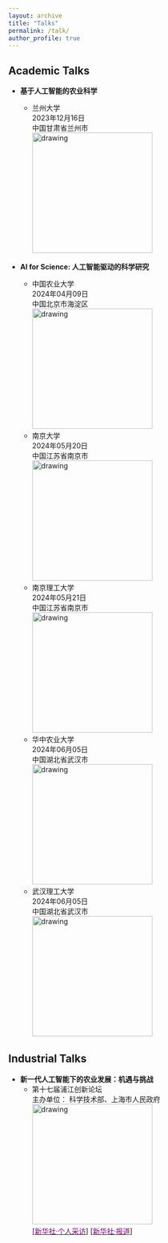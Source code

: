```yaml
---
layout: archive
title: "Talks"
permalink: /talk/
author_profile: true
---
```


## Academic Talks
* **基于人工智能的农业科学**  
  + 兰州大学  
    2023年12月16日  
    中国甘肃省兰州市  
   <a><img src="https://eveningdong.github.io/images/lu.jpg" alt="drawing" style="width:240px;"/></a>

* **AI for Science: 人工智能驱动的科学研究**
  + 中国农业大学  
    2024年04月09日  
    中国北京市海淀区  
  <a><img src="https://eveningdong.github.io/images/cau.png" alt="drawing" style="width:240px;"/></a>  
  + 南京大学  
    2024年05月20日  
    中国江苏省南京市  
  <a><img src="https://eveningdong.github.io/images/nju.png" alt="drawing" style="width:240px;"/></a>  
  + 南京理工大学  
    2024年05月21日  
    中国江苏省南京市  
  <a><img src="https://eveningdong.github.io/images/nust.png" alt="drawing" style="width:240px;"/></a>  
  + 华中农业大学  
    2024年06月05日  
    中国湖北省武汉市  
  <a><img src="https://eveningdong.github.io/images/hzau.jpg" alt="drawing" style="width:240px;"/></a>  
  + 武汉理工大学  
    2024年06月05日  
    中国湖北省武汉市  
  <a><img src="https://eveningdong.github.io/images/whut.png" alt="drawing" style="width:240px;"/></a>  

## Industrial Talks  
* **新一代人工智能下的农业发展：机遇与挑战**  
  + 第十七届浦江创新论坛  
    主办单位： 科学技术部、上海市人民政府
  <a><img src="https://eveningdong.github.io/images/pjforum.png" alt="drawing" style="width:240px;"/></a>  
  [[<span style="color:purple">新华社·个人采访</span>]](https://app.xinhuanet.com/news/article.html?articleId=c4587bedd6695594224a497ca8839e37&timestamp=97173)
  [[<span style="color:purple">新华社·报道</span>]](https://h.xinhuaxmt.com/vh512/share/12182960?d=134da0e&channel=weixin)  